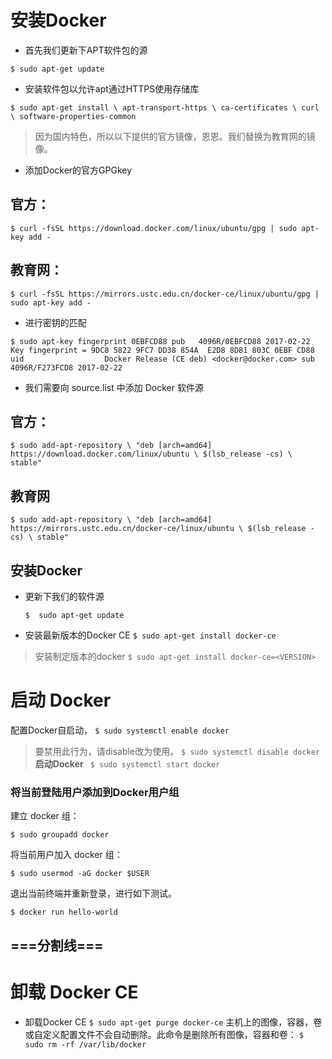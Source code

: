 # 安装Docker 

- 首先我们更新下APT软件包的源

`
$ sudo apt-get update  
`
- 安装软件包以允许apt通过HTTPS使用存储库

`
$ sudo apt-get install \
    apt-transport-https \
    ca-certificates \
    curl \
    software-properties-common
`
> 因为国内特色，所以以下提供的官方镜像，恩恩。我们替换为教育网的镜像。

 - 添加Docker的官方GPGkey 
## 官方：
`
$ curl -fsSL https://download.docker.com/linux/ubuntu/gpg | sudo apt-key add -
`
## 教育网：
`
$ curl -fsSL https://mirrors.ustc.edu.cn/docker-ce/linux/ubuntu/gpg | sudo apt-key add -
`


- 进行密钥的匹配

`
$ sudo apt-key fingerprint 0EBFCD88
pub   4096R/0EBFCD88 2017-02-22
      Key fingerprint = 9DC8 5822 9FC7 DD38 854A  E2D8 8D81 803C 0EBF CD88
uid                  Docker Release (CE deb) <docker@docker.com>
sub   4096R/F273FCD8 2017-02-22
`

- 我们需要向  source.list  中添加 Docker 软件源
## 官方：
`
$ sudo add-apt-repository \
   "deb [arch=amd64] https://download.docker.com/linux/ubuntu \
   $(lsb_release -cs) \
   stable"
   `

## 教育网
`
$ sudo add-apt-repository \
"deb [arch=amd64] https://mirrors.ustc.edu.cn/docker-ce/linux/ubuntu \
$(lsb_release -cs) \
stable"
`

## 安装Docker

 - 更新下我们的软件源

   `
    $  sudo apt-get update
    `
- 安装最新版本的Docker CE
   `
   $ sudo apt-get install docker-ce
`
> 安装制定版本的docker
`
$ sudo apt-get install docker-ce=<VERSION>
`
 
 
 # 启动 Docker
 
配置Docker自启动，
`
 $ sudo systemctl enable docker
`
> 要禁用此行为，请disable改为使用。
`$ sudo systemctl disable docker
`
**启动Docker**
 ` 
$ sudo systemctl start docker
 `
 
### 将当前登陆用户添加到Docker用户组

建立  docker  组：

`$ sudo groupadd docker`

将当前用户加入  docker  组：

`$ sudo usermod -aG docker $USER`

退出当前终端并重新登录，进行如下测试。 
 
 `$ docker run hello-world`
 
 
 
 
 ## ===分割线===
 
 # 卸载 Docker CE
 - 卸载Docker CE
`
$ sudo apt-get purge docker-ce
`
主机上的图像，容器，卷或自定义配置文件不会自动删除。此命令是删除所有图像，容器和卷：
`
$ sudo rm -rf /var/lib/docker
 `
 
 
 
 
 
 
